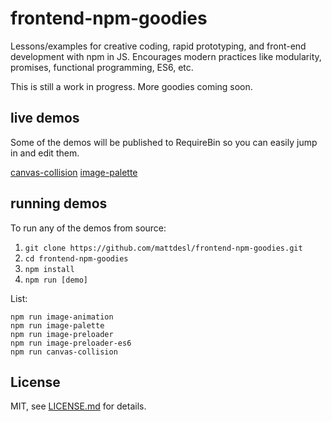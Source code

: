 # frontend-npm-goodies

Lessons/examples for creative coding, rapid prototyping, and front-end development with npm in JS. Encourages modern practices like modularity, promises, functional programming, ES6, etc.

This is still a work in progress. More goodies coming soon.

## live demos

Some of the demos will be published to RequireBin so you can easily jump in and edit them.

[canvas-collision](http://requirebin.com/?gist=2af8e18dae0111886aa1)
[image-palette](http://requirebin.com/?gist=1f49e56f22fa9caa94d7)

## running demos

To run any of the demos from source:

1. `git clone https://github.com/mattdesl/frontend-npm-goodies.git`
2. `cd frontend-npm-goodies`
3. `npm install`
4. `npm run [demo]`

List:

```
npm run image-animation
npm run image-palette
npm run image-preloader
npm run image-preloader-es6
npm run canvas-collision
```

## License

MIT, see [LICENSE.md](http://github.com/mattdesl/frontend-npm-goodies/blob/master/LICENSE.md) for details.
